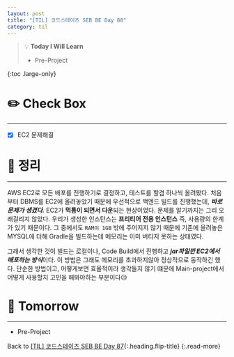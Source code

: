 ```yaml
---
layout: post
title: "[TIL] 코드스테이츠 SEB BE Day 88"
category: til
---
```

> 💡 **Today I Will Learn**
>
> * Pre-Project

{:toc .large-only}

# ✏️ Check Box
***

* [x] <label>EC2 문제해결</label>

# 📌 정리
***

AWS EC2로 모든 배포를 진행하기로 결정하고, 테스트를 할겸 하나씩 올려봤다. 처음부터 DBMS를 EC2에 올려놓았기 때문에 우선적으로 백엔드 빌드를 진행했는데, ***바로 문제가 생겼다.*** EC2가 **먹통이 되면서 다운**되는 현상이었다. 문제를 알기까지는 그리 오래걸리지 않았다. 우리가 생성한 인스턴스는 **프리티어 전용 인스턴스** 즉, 사용량의 한계가 있기 때문이다. 그 중에서도 `RAM이 1GB` 밖에 주어지지 않기 때문에 기존에 올려놓은 MYSQL에 더해 Gradle을 빌드하는데 메모리는 이미 버티지 못하는 상태였다.

그래서 생각한 것이 빌드는 로컬이나, Code Build에서 진행하고 ***jar파일만 EC2에서 배포하는 방식***이다. 이 방법은 그래도 메모리를 초과하지않아 정상적으로 동작하긴 했다. 단순한 방법이고, 어떻게보면 효율적이라 생각들지 않기 떄문에 Main-project에서 어떻게 사용할지 고민을 해봐야하는 부분이다😥

# 🎯 Tomorrow
***

* Pre-Project

Back to [[TIL] 코드스테이츠 SEB BE Day 87](220830-til){:.heading.flip-title}
{:.read-more}